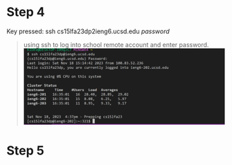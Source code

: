 # Step 4
Key pressed: ssh cs15lfa23dp<shift>2ieng6.ucsd.edu *password*
>using ssh to log into school remote account and enter password.
![step4](lab4-4.png)

# Step 5


